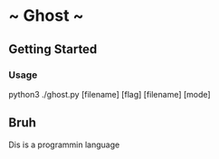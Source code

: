 # ~ Ghost ~

## Getting Started

### Usage
python3 ./ghost.py [filename] [flag] [filename] [mode]

## Bruh
Dis is a programmin language

